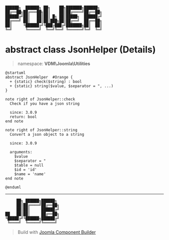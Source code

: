 ```
██████╗  ██████╗ ██╗    ██╗███████╗██████╗
██╔══██╗██╔═══██╗██║    ██║██╔════╝██╔══██╗
██████╔╝██║   ██║██║ █╗ ██║█████╗  ██████╔╝
██╔═══╝ ██║   ██║██║███╗██║██╔══╝  ██╔══██╗
██║     ╚██████╔╝╚███╔███╔╝███████╗██║  ██║
╚═╝      ╚═════╝  ╚══╝╚══╝ ╚══════╝╚═╝  ╚═╝
```
# abstract class JsonHelper (Details)
> namespace: **VDM\Joomla\Utilities**
```uml
@startuml
abstract JsonHelper  #Orange {
  + {static} check($string) : bool
  + {static} string($value, $separator = ", ...)
}

note right of JsonHelper::check
  Check if you have a json string

  since: 3.0.9
  return: bool
end note

note right of JsonHelper::string
  Convert a json object to a string

  since: 3.0.9
  
  arguments:
    $value
    $separator = "
    $table = null
    $id = 'id'
    $name = 'name'
end note
 
@enduml
```

---
```
     ██╗ ██████╗██████╗
     ██║██╔════╝██╔══██╗
     ██║██║     ██████╔╝
██   ██║██║     ██╔══██╗
╚█████╔╝╚██████╗██████╔╝
 ╚════╝  ╚═════╝╚═════╝
```
> Build with [Joomla Component Builder](https://git.vdm.dev/joomla/Component-Builder)

